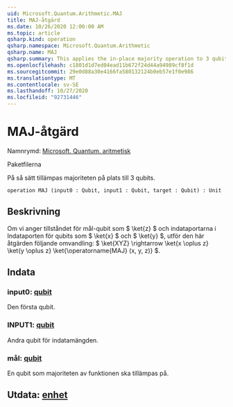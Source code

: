 ```yaml
---
uid: Microsoft.Quantum.Arithmetic.MAJ
title: MAJ-åtgärd
ms.date: 10/26/2020 12:00:00 AM
ms.topic: article
qsharp.kind: operation
qsharp.namespace: Microsoft.Quantum.Arithmetic
qsharp.name: MAJ
qsharp.summary: This applies the in-place majority operation to 3 qubits.
ms.openlocfilehash: c1801d1d7ed04ead11b672f24d44a94989cf8f1d
ms.sourcegitcommit: 29e0d88a30e4166fa580132124b0eb57e1f0e986
ms.translationtype: MT
ms.contentlocale: sv-SE
ms.lasthandoff: 10/27/2020
ms.locfileid: "92731446"
---
```

# <a name="maj-operation"></a>MAJ-åtgärd

Namnrymd: [Microsoft. Quantum. aritmetisk](xref:Microsoft.Quantum.Arithmetic)

Paketfilerna [](https://nuget.org/packages/)


På så sätt tillämpas majoriteten på plats till 3 qubits.

```qsharp
operation MAJ (input0 : Qubit, input1 : Qubit, target : Qubit) : Unit
```


## <a name="description"></a>Beskrivning

Om vi anger tillståndet för mål-qubit som $ \ket{z} $ och indataportarna i Indataporten för qubits som $ \ket{x} $ och $ \ket{y} $, utför den här åtgärden följande omvandling: $ \ket{XYZ} \rightarrow \ket{x \oplus z} \ket{y \oplus z} \ket{\operatorname{MAJ} (x, y, z)} $.

## <a name="input"></a>Indata

### <a name="input0--qubit"></a>input0: [qubit](xref:microsoft.quantum.lang-ref.qubit)

Den första qubit.


### <a name="input1--qubit"></a>INPUT1: [qubit](xref:microsoft.quantum.lang-ref.qubit)

Andra qubit för indatamängden.


### <a name="target--qubit"></a>mål: [qubit](xref:microsoft.quantum.lang-ref.qubit)

En qubit som majoriteten av funktionen ska tillämpas på.



## <a name="output--unit"></a>Utdata: [enhet](xref:microsoft.quantum.lang-ref.unit)

